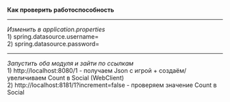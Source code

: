 **Как проверить работоспособность**
***
_Изменить в application.properties_<br/>
    1) spring.datasource.username=<br/>
    2) spring.datasource.password=<br/>
***
_Запустить оба модуля и зайти по ссылкам_<br/>
    1) http://localhost:8080/1 - получаем Json с игрой + создаём/увеличиваем Count в Social (WebClient)<br/>
    2) http://localhost:8181/1?increment=false - проверяем значение Count в Social
